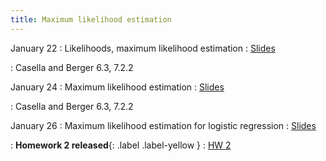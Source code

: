 ```yaml
---
title: Maximum likelihood estimation
---
```


January 22
: Likelihoods, maximum likelihood estimation
  : [Slides](https://sta711-s24.github.io/slides/lecture_3.pdf)
  
: Casella and Berger 6.3, 7.2.2

January 24
: Maximum likelihood estimation
  : [Slides](https://sta711-s24.github.io/slides/lecture_4.pdf)

: Casella and Berger 6.3, 7.2.2

January 26
: Maximum likelihood estimation for logistic regression
  : [Slides](https://sta711-s24.github.io/slides/lecture_5.pdf)
  
: **Homework 2 released**{: .label .label-yellow }
  : [HW 2](https://sta711-s24.github.io/homework/HW2.pdf)